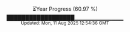 <p align="center">
⏳Year Progress (60.97 %) <br>
██████████████████▁▁▁▁▁▁▁▁▁▁▁▁ <br>
<sub>Updated: Mon, 11 Aug 2025 12:54:36 GMT</sub>
</p>

